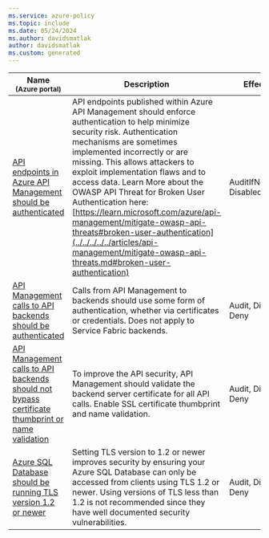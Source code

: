```yaml
---
ms.service: azure-policy
ms.topic: include
ms.date: 05/24/2024
ms.author: davidsmatlak
author: davidsmatlak
ms.custom: generated
---
```


|Name<br /><sub>(Azure portal)</sub> |Description |Effect(s) |Version<br /><sub>(GitHub)</sub> |
|---|---|---|---|
|[API endpoints in Azure API Management should be authenticated](https://portal.azure.com/#blade/Microsoft_Azure_Policy/PolicyDetailBlade/definitionId/%2Fproviders%2FMicrosoft.Authorization%2FpolicyDefinitions%2F8ac833bd-f505-48d5-887e-c993a1d3eea0) |API endpoints published within Azure API Management should enforce authentication to help minimize security risk. Authentication mechanisms are sometimes implemented incorrectly or are missing. This allows attackers to exploit implementation flaws and to access data. Learn More about the OWASP API Threat for Broken User Authentication here: [https://learn.microsoft.com/azure/api-management/mitigate-owasp-api-threats#broken-user-authentication](../../../../../articles/api-management/mitigate-owasp-api-threats.md#broken-user-authentication) |AuditIfNotExists, Disabled |[1.0.1](https://github.com/Azure/azure-policy/blob/master/built-in-policies/policyDefinitions/Security%20Center/ASC_APIMApiEndpointsShouldbeAuthenticated_AINE.json) |
|[API Management calls to API backends should be authenticated](https://portal.azure.com/#blade/Microsoft_Azure_Policy/PolicyDetailBlade/definitionId/%2Fproviders%2FMicrosoft.Authorization%2FpolicyDefinitions%2Fc15dcc82-b93c-4dcb-9332-fbf121685b54) |Calls from API Management to backends should use some form of authentication, whether via certificates or credentials. Does not apply to Service Fabric backends. |Audit, Disabled, Deny |[1.0.1](https://github.com/Azure/azure-policy/blob/master/built-in-policies/policyDefinitions/API%20Management/BackendAuth_AuditDeny.json) |
|[API Management calls to API backends should not bypass certificate thumbprint or name validation](https://portal.azure.com/#blade/Microsoft_Azure_Policy/PolicyDetailBlade/definitionId/%2Fproviders%2FMicrosoft.Authorization%2FpolicyDefinitions%2F92bb331d-ac71-416a-8c91-02f2cb734ce4) |To improve the API security, API Management should validate the backend server certificate for all API calls. Enable SSL certificate thumbprint and name validation. |Audit, Disabled, Deny |[1.0.2](https://github.com/Azure/azure-policy/blob/master/built-in-policies/policyDefinitions/API%20Management/BackendCertificateChecks_AuditDeny.json) |
|[Azure SQL Database should be running TLS version 1.2 or newer](https://portal.azure.com/#blade/Microsoft_Azure_Policy/PolicyDetailBlade/definitionId/%2Fproviders%2FMicrosoft.Authorization%2FpolicyDefinitions%2F32e6bbec-16b6-44c2-be37-c5b672d103cf) |Setting TLS version to 1.2 or newer improves security by ensuring your Azure SQL Database can only be accessed from clients using TLS 1.2 or newer. Using versions of TLS less than 1.2 is not recommended since they have well documented security vulnerabilities. |Audit, Disabled, Deny |[2.0.0](https://github.com/Azure/azure-policy/blob/master/built-in-policies/policyDefinitions/SQL/SqlServer_MiniumTLSVersion_Audit.json) |
